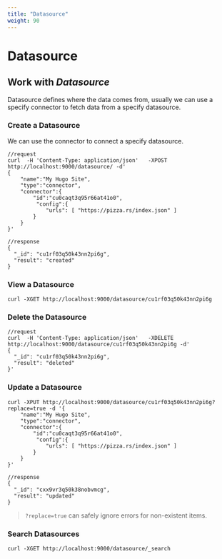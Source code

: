 ```yaml
---
title: "Datasource"
weight: 90
---
```


# Datasource

## Work with *Datasource*

Datasource defines where the data comes from, usually we can use a specify connector to fetch data from a specify datasource.

### Create a Datasource

We can use the connector to connect a specify datasource.


```shell
//request
curl  -H 'Content-Type: application/json'   -XPOST http://localhost:9000/datasource/ -d'
{
    "name":"My Hugo Site",
    "type":"connector",
    "connector":{
        "id":"cu0caqt3q95r66at41o0",
         "config":{
            "urls": [ "https://pizza.rs/index.json" ]
        }
    }
}'

//response
{
  "_id": "cu1rf03q50k43nn2pi6g",
  "result": "created"
}
```

### View a Datasource
```shell
curl -XGET http://localhost:9000/datasource/cu1rf03q50k43nn2pi6g
```


### Delete the Datasource

```shell
//request
curl  -H 'Content-Type: application/json'   -XDELETE http://localhost:9000/datasource/cu1rf03q50k43nn2pi6g -d'
{
  "_id": "cu1rf03q50k43nn2pi6g",
  "result": "deleted"
}'
```


### Update a Datasource
```shell
curl -XPUT http://localhost:9000/datasource/cu1rf03q50k43nn2pi6g?replace=true -d '{
    "name":"My Hugo Site",
    "type":"connector",
    "connector":{
        "id":"cu0caqt3q95r66at41o0",
         "config":{
            "urls": [ "https://pizza.rs/index.json" ]
        }
    }
}'

//response
{
  "_id": "cxx9vr3q50k38nobvmcg",
  "result": "updated"
}
```

> `?replace=true` can safely ignore errors for non-existent items.

### Search Datasources
```shell
curl -XGET http://localhost:9000/datasource/_search
```

